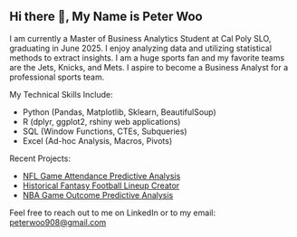 ## Hi there 👋, My Name is Peter Woo

I am currently a Master of Business Analytics Student at Cal Poly SLO, graduating in June 2025. I enjoy analyzing data and utilizing statistical methods to extract insights. I am a huge sports fan and my favorite teams are the Jets, Knicks, and Mets. I aspire to become a Business Analyst for a professional sports team.

My Technical Skills Include:
- Python (Pandas, Matplotlib, Sklearn, BeautifulSoup)
- R (dplyr, ggplot2, rshiny web applications)
- SQL (Window Functions, CTEs, Subqueries)
- Excel (Ad-hoc Analysis, Macros, Pivots)

Recent Projects:
- [NFL Game Attendance Predictive Analysis](https://github.com/peterwoo908/NFL-Game-Attendance-Predictive-Analysis)
- [Historical Fantasy Football Lineup Creator](https://github.com/peterwoo908/Historical-Fantasy-Football-Lineup-Creator)
- [NBA Game Outcome Predictive Analysis](https://github.com/peterwoo908/NBA-Game-Outcome-Prediction/tree/main?tab=readme-ov-file)

Feel free to reach out to me on LinkedIn or to my email: peterwoo908@gmail.com

<!--
**peterwoo908/peterwoo908** is a ✨ _special_ ✨ repository because its `README.md` (this file) appears on your GitHub profile.

Here are some ideas to get you started:

- 🔭 I’m currently working on ...
- 🌱 I’m currently learning ...
- 👯 I’m looking to collaborate on ...
- 🤔 I’m looking for help with ...
- 💬 Ask me about ...
- 📫 How to reach me: ...
- 😄 Pronouns: ...
- ⚡ Fun fact: ...
-->

